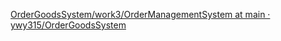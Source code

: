 [OrderGoodsSystem/work3/OrderManagementSystem at main · ywy315/OrderGoodsSystem](https://github.com/ywy315/OrderGoodsSystem/tree/main/work3/OrderManagementSystem)